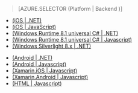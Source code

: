 > [AZURE.SELECTOR (Platform | Backend )]
- [(iOS | .NET)](/zh-cn/documentation/articles/mobile-services-dotnet-backend-ios-get-started-data/)
- [(iOS | JavaScript)](/zh-cn/documentation/articles/mobile-services-ios-get-started-data/)
- [(Windows Runtime 8.1 universal C# | .NET)](/zh-cn/documentation/articles/mobile-services-dotnet-backend-windows-universal-dotnet-get-started-data/)
- [(Windows Runtime 8.1 universal C# | Javascript)](/zh-cn/documentation/articles/mobile-services-javascript-backend-windows-universal-dotnet-get-started-data/)
- [(Windows Silverlight 8.x | .NET)](/zh-cn/documentation/articles/mobile-services-dotnet-backend-windows-phone-get-started-data/)
<!-- - [(Windows Silverlight 8.x | Javascript)](/zh-cn/documentation/articles/mobile-services-javascript-backend-windows-phone-get-started-data/) -->
- [(Android | .NET)](/zh-cn/documentation/articles/mobile-services-dotnet-backend-android-get-started-data/)
- [(Android | Javascript)](/zh-cn/documentation/articles/mobile-services-android-get-started-data/)
- [(Xamarin.iOS | Javascript)](/zh-cn/documentation/articles/partner-xamarin-mobile-services-ios-get-started-data/)
- [(Xamarin.Android | Javascript)](/zh-cn/documentation/articles/partner-xamarin-mobile-services-android-get-started-data/)
- [(HTML | Javascript)](/zh-cn/documentation/articles/mobile-services-html-get-started-data/)

<!---HONumber=74-->